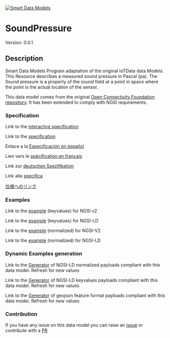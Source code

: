 [![Smart Data Models](https://smartdatamodels.org/wp-content/uploads/2022/01/SmartDataModels_logo.png "Logo")](https://smartdatamodels.org)
# SoundPressure
Version: 0.0.1

## Description 

Smart Data Models Program adaptation of the original IoTData data Models. This Resource describes a measured sound pressure in Pascal (pa).  The Sound pressure is a property of the sound field at a point in space where the point is the actual location of the sensor.

This data model comes from the original [Open Connectivity Foundation repository](https://github.com/openconnectivityfoundation/IoTDataModels). It has been extended to comply with NGSI requirements.
### Specification

Link to the [interactive specification](https://swagger.lab.fiware.org/?url=https://smart-data-models.github.io/dataModel.OCF/SoundPressure/swagger.yaml)

Link to the [specification](https://github.com/smart-data-models/dataModel.OCF/blob/master/SoundPressure/doc/spec.md)

Enlace a la [Especificación en español](https://github.com/smart-data-models/dataModel.OCF/blob/master/SoundPressure/doc/spec_ES.md)

Lien vers le [spécification en français](https://github.com/smart-data-models/dataModel.OCF/blob/master/SoundPressure/doc/spec_FR.md)

Link zur [deutschen Spezifikation](https://github.com/smart-data-models/dataModel.OCF/blob/master/SoundPressure/doc/spec_DE.md)

Link alla [specifica](https://github.com/smart-data-models/dataModel.OCF/blob/master/SoundPressure/doc/spec_IT.md)

[仕様へのリンク](https://github.com/smart-data-models/dataModel.OCF/blob/master/SoundPressure/doc/spec_JA.md)
### Examples

Link to the [example](https://smart-data-models.github.io/dataModel.OCF/SoundPressure/examples/example.json) (keyvalues) for NGSI v2

Link to the [example](https://smart-data-models.github.io/dataModel.OCF/SoundPressure/examples/example.jsonld) (keyvalues) for NGSI-LD

Link to the [example](https://smart-data-models.github.io/dataModel.OCF/SoundPressure/examples/example-normalized.json) (normalized) for NGSI-V2

Link to the [example](https://smart-data-models.github.io/dataModel.OCF/SoundPressure/examples/example-normalized.jsonld) (normalized) for NGSI-LD
### Dynamic Examples generation

Link to the [Generator](https://smartdatamodels.org/extra/ngsi-ld_generator.php?schemaUrl=https://raw.githubusercontent.com/smart-data-models/dataModel.OCF/master/SoundPressure/schema.json&email=info@smartdatamodels.org) of NGSI-LD normalized payloads compliant with this data model. Refresh for new values

Link to the [Generator](https://smartdatamodels.org/extra/ngsi-ld_generator_keyvalues.php?schemaUrl=https://raw.githubusercontent.com/smart-data-models/dataModel.OCF/master/SoundPressure/schema.json&email=info@smartdatamodels.org) of NGSI-LD keyvalues payloads compliant with this data model. Refresh for new values

Link to the [Generator](https://smartdatamodels.org/extra/geojson_features_generator.php?schemaUrl=https://raw.githubusercontent.com/smart-data-models/dataModel.OCF/master/SoundPressure/schema.json&email=info@smartdatamodels.org) of geojson feature format payloads compliant with this data model. Refresh for new values
### Contribution

 If you have any issue on this data model you can raise an [issue](https://github.com/smart-data-models/dataModel.OCF/issues)  or contribute with a [PR](https://github.com/smart-data-models/dataModel.OCF/pulls)